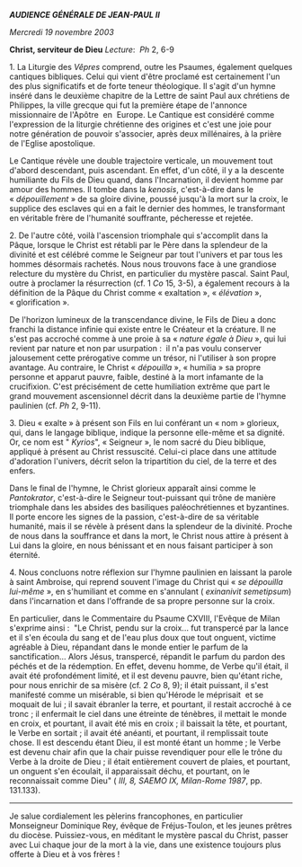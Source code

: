 ***AUDIENCE GÉNÉRALE DE JEAN-PAUL II***

*Mercredi 19 novembre 2003*

**Christ, serviteur de Dieu** *Lecture*:  *Ph* 2, 6-9

1. La Liturgie des *Vêpres* comprend, outre les Psaumes, également quelques cantiques bibliques. Celui qui vient d'être proclamé est certainement l'un des plus significatifs et de forte teneur théologique. Il s'agit d'un hymne inséré dans le deuxième chapitre de la Lettre de saint Paul aux chrétiens de Philippes, la ville grecque qui fut la première étape de l'annonce missionnaire de l'Apôtre  en  Europe. Le Cantique est considéré comme l'expression de la liturgie chrétienne des origines et c'est une joie pour notre génération de pouvoir s'associer, après deux millénaires, à la prière de l'Eglise apostolique.

Le Cantique révèle une double trajectoire verticale, un mouvement tout d'abord descendant, puis ascendant. En effet, d'un côté, il y a la descente humiliante du Fils de Dieu quand, dans l'Incarnation, il devient homme par amour des hommes. Il tombe dans la *kenosis*, c'est-à-dire dans le « *dépouillement* » de sa gloire divine, poussé jusqu'à la mort sur la croix, le supplice des esclaves qui en a fait le dernier des hommes, le transformant en véritable frère de l'humanité souffrante, pécheresse et rejetée.

2. De l'autre côté, voilà l'ascension triomphale qui s'accomplit dans la Pâque, lorsque le Christ est rétabli par le Père dans la splendeur de la divinité et est célébré comme le Seigneur par tout l'univers et par tous les hommes désormais rachetés. Nous nous trouvons face à une grandiose relecture du mystère du Christ, en particulier du mystère pascal. Saint Paul, outre à proclamer la résurrection (cf. 1 *Co* 15, 3-5), a également recours à la définition de la Pâque du Christ comme « exaltation », « *élévation* », « glorification ».

De l'horizon lumineux de la transcendance divine, le Fils de Dieu a donc franchi la distance infinie qui existe entre le Créateur et la créature. Il ne s'est pas accroché comme à une proie à sa « *nature égale à Dieu* », qui lui revient par nature et non par usurpation :  il n'a pas voulu conserver jalousement cette prérogative comme un trésor, ni l'utiliser à son propre avantage. Au contraire, le Christ « *dépouilla* », « humilia » sa propre personne et apparut pauvre, faible, destiné à la mort infamante de la crucifixion. C'est précisément de cette humiliation extrême que part le grand mouvement ascensionnel décrit dans la deuxième partie de l'hymne paulinien (cf. *Ph* 2, 9-11).

3. Dieu « exalte » à présent son Fils en lui conférant un « nom » glorieux, qui, dans le langage biblique, indique la personne elle-même et sa dignité. Or, ce nom est " *Kyrios*", « Seigneur », le nom sacré du Dieu biblique, appliqué à présent au Christ ressuscité. Celui-ci place dans une attitude d'adoration l'univers, décrit selon la tripartition du ciel, de la terre et des enfers.

Dans le final de l'hymne, le Christ glorieux apparaît ainsi comme le *Pantokrator*, c'est-à-dire le Seigneur tout-puissant qui trône de manière triomphale dans les absides des basiliques paléochrétiennes et byzantines. Il porte encore les signes de la passion, c'est-à-dire de sa véritable humanité, mais il se révèle à présent dans la splendeur de la divinité. Proche de nous dans la souffrance et dans la mort, le Christ nous attire à présent à Lui dans la gloire, en nous bénissant et en nous faisant participer à son éternité.

4. Nous concluons notre réflexion sur l'hymne paulinien en laissant la parole à saint Ambroise, qui reprend souvent l'image du Christ qui « *se dépouilla lui-même* », en s'humiliant et comme en s'annulant ( *exinanivit semetipsum*) dans l'incarnation et dans l'offrande de sa propre personne sur la croix.

En particulier, dans le Commentaire du Psaume CXVIII, l'Evêque de Milan s'exprime ainsi :  "Le Christ, pendu sur la croix... fut transpercé par la lance et il s'en écoula du sang et de l'eau plus doux que tout onguent, victime agréable à Dieu, répandant dans le monde entier le parfum de la sanctification... Alors Jésus, transpercé, répandit le parfum du pardon des péchés et de la rédemption. En effet, devenu homme, de Verbe qu'il était, il avait été profondément limité, et il est devenu pauvre, bien qu'étant riche, pour nous enrichir de sa misère (cf. 2 *Co* 8, 9); il était puissant, il s'est manifesté comme un misérable, si bien qu'Hérode le méprisait  et se moquait de lui ; il savait ébranler la terre, et pourtant, il restait accroché à ce tronc ; il enfermait le ciel dans une étreinte de ténèbres, il mettait le monde en croix, et pourtant, il avait été mis en croix ; il baissait la tête, et pourtant, le Verbe en sortait ; il avait été anéanti, et pourtant, il remplissait toute chose. Il est descendu étant Dieu, il est monté étant un homme ; le Verbe est devenu chair afin que la chair puisse revendiquer pour elle le trône du Verbe à la droite de Dieu ; il était entièrement couvert de plaies, et pourtant, un onguent s'en écoulait, il apparaissait déchu, et pourtant, on le reconnaissait comme Dieu" ( *III, 8, SAEMO IX, Milan-Rome 1987*, pp. 131.133).

***

Je salue cordialement les pèlerins francophones, en particulier Monseigneur Dominique Rey, évêque de Fréjus-Toulon, et les jeunes prêtres du diocèse. Puissiez-vous, en méditant le mystère pascal du Christ, passer avec Lui chaque jour de la mort à la vie, dans une existence toujours plus offerte à Dieu et à vos frères !